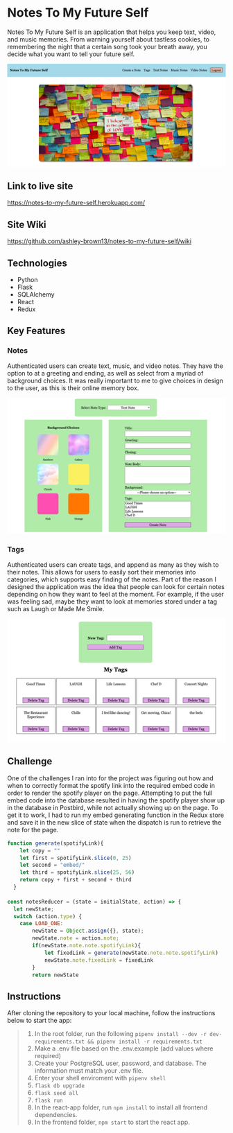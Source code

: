 # Notes To My Future Self

Notes To My Future Self is an application that helps you keep text, video, and music memories. From warning yourself about tastless cookies, to remembering the night that a certain song took your breath away, you decide what you want to tell your future self.

![Home Page](https://github.com/ashley-brown13/notes-to-my-future-self/blob/main/react-app/public/images/SplashPageTop.png)

## Link to live site
https://notes-to-my-future-self.herokuapp.com/

## Site Wiki
https://github.com/ashley-brown13/notes-to-my-future-self/wiki

## Technologies
* Python
* Flask
* SQLAlchemy
* React
* Redux

## Key Features

### Notes

Authenticated users can create text, music, and video notes. They have the option to at a greeting and ending, as well as select from a myriad of background choices. It was really important to me to give choices in design to the user, as this is their online memory box.

![Note Creation Page](https://github.com/ashley-brown13/notes-to-my-future-self/blob/main/react-app/public/images/NoteCreation.png)

### Tags

Authenticated users can create tags, and append as many as they wish to their notes. This allows for users to easily sort their memories into categories, which supports easy finding of the notes. Part of the reason I designed the application was the idea that people can look for certain notes depending on how they want to feel at the moment. For example, if the user was feeling sad, maybe they want to look at memories stored under a tag such as Laugh or Made Me Smile.

![Tags](https://github.com/ashley-brown13/notes-to-my-future-self/blob/main/react-app/public/images/Tags.png)

## Challenge

One of the challenges I ran into for the project was figuring out how and when to correctly format the spotify link into the required embed code in order to render the spotify player on the page. Attempting to put the full embed code into the database resulted in having the spotify player show up in the database in Postbird, while not actually showing up on the page. To get it to work, I had to run my embed generating function in the Redux store and save it in the new slice of state when the dispatch is run to retrieve the note for the page.

```js
function generate(spotifyLink){
    let copy = ""
    let first = spotifyLink.slice(0, 25)
    let second = "embed/"
    let third = spotifyLink.slice(25, 56)
    return copy + first + second + third
  }

const notesReducer = (state = initialState, action) => {
  let newState;
  switch (action.type) {
    case LOAD_ONE:
        newState = Object.assign({}, state);
        newState.note = action.note;
        if(newState.note.note.spotifyLink){
            let fixedLink = generate(newState.note.note.spotifyLink)
            newState.note.fixedLink = fixedLink
        }
        return newState
```

## Instructions
After cloning the repository to your local machine, follow the instructions below to start the app:

>1. In the root folder, run the following `pipenv install --dev -r dev-requirements.txt && pipenv install -r requirements.txt`
>2. Make a .env file based on the .env.example (add values where required)
>3. Create your PostgreSQL user, password, and database. The information must match your .env file.
>4. Enter your shell enviroment with `pipenv shell`
>5. `flask db upgrade`
>6. `flask seed all`
>7. `flask run`
>8. In the react-app folder, run `npm install` to install all frontend dependencies.
>9. In the frontend folder, `npm start` to start the react app.
